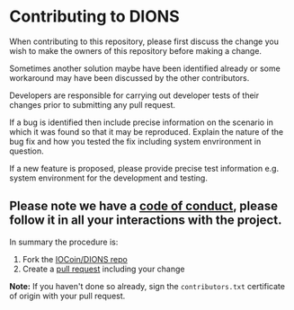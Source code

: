 # Contributing to DIONS 

When contributing to this repository, please first discuss the change you wish to make the owners of this repository before making a change. 

Sometimes another solution maybe have been identified already or some workaround may have been discussed by the other contributors. 

Developers are responsible for carrying out developer tests of their changes prior to submitting any pull request.

If a bug is identified then include precise information on the scenario in which it was found so that it may be reproduced. Explain the nature of the bug fix and how you tested the fix including system envrironment in question.

If a new feature is proposed, please provide precise test information 
e.g. system environment for the development and testing.

## Please note we have a [code of conduct](https://github.com/IOCoin/DIONS/blob/master/CODE_OF_CONDUCT.md), please follow it in all your interactions with the project.

In summary the procedure is:
1. Fork the [IOCoin/DIONS repo](https://github.com/IOCoin/DIONS)
2. Create a [pull request](https://help.github.com/articles/using-pull-requests/) including your change


**Note:** If you haven't done so already, sign the `contributors.txt` certificate of origin with your pull request.
